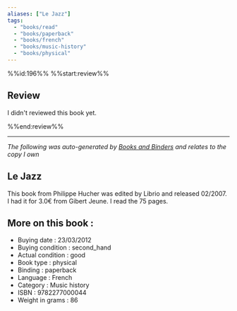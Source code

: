 ```yaml
---
aliases: ["Le Jazz"] 
tags: 
  - "books/read" 
  - "books/paperback" 
  - "books/french"
  - "books/music-history"
  - "books/physical"
---
```

%%id:196%%
%%start:review%%
## Review
I didn't reviewed this book yet. 

%%end:review%%

---
_The following was auto-generated by [Books and Binders](Books%20and%20Binders.md) and relates to the copy I own_
## Le Jazz
This book from Philippe Hucher was edited by Librio and released 02/2007. I had it for 3.0€ from Gibert Jeune. I read the 75 pages.

## More on this book :
- Buying date : 23/03/2012
- Buying condition : second_hand
- Actual condition : good
- Book type : physical
- Binding : paperback
- Language : French
- Category : Music history
- ISBN : 9782277000044
- Weight in grams : 86
